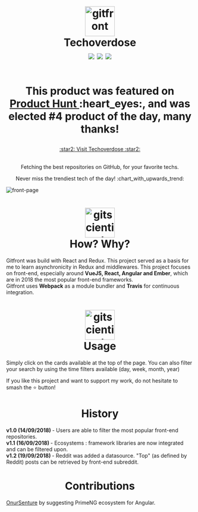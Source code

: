 <h1 align="center">
  	<img height="80" src="https://sendeyo.com/up/d/f30c064b15" alt="gitfront" /> <br> Techoverdose <br>
    <img align='center' src="https://img.shields.io/badge/version-1.3-brightgreen.svg"/>  
    <img align='center' src='https://img.shields.io/badge/status-up-brightgreen.svg'/>
    <img align='center' src='https://travis-ci.org/SCHKN/gitfront.svg?branch=master' /> <br> <br>
    <p align='center'> This product was featured on <a  href='https://www.producthunt.com/posts/tech-overdose'> Product Hunt </a> :heart_eyes:, and was elected #4 product of the day, many thanks! </p>
</h1>
<p align='center'>
<a  href='http://www.schkn.io'> :star2: Visit Techoverdose :star2: </a> <br> <br>
</p>

<p align='center'>Fetching the best repositories on GitHub, for your favorite techs.</p>
<p align='center'>Never miss the trendiest tech of the day! :chart_with_upwards_trend:</p> 



<img align="center" src="https://i.imgur.com/1fXhynf.png" alt="front-page" />

<h1 align='center'>
  <img height='80' src='https://sendeyo.com/up/d/1140662d5f' alt='gitscientist' /> <br> How? Why? <br>
  
</h1>

Gitfront was build with React and Redux. This project served as a basis for me to learn asynchronicity in Redux and middlewares.
This project focuses on front-end, especially around <b>VueJS, React, Angular and Ember</b>, which are in 2018 the most popular front-end frameworks. <br>
Gitfront uses <b>Webpack</b> as a module bundler and <b>Travis</b> for continuous integration.

<h1 align='center'>
  <img height='80' src='https://sendeyo.com/up/d/15c12aad5b' alt='gitscientist' /> <br> Usage <br>
</h1>

Simply click on the cards available at the top of the page. You can also filter your search by using the time filters available (day, week, month, year)

If you like this project and want to support my work, do not hesitate to smash the :star: button!

<h1 align='center'> History </h1>

<b> v1.0 (14/09/2018) </b> - Users are able to filter the most popular front-end repositories. <br>
<b> v1.1 (16/09/2018) </b> - Ecosystems : framework libraries are now integrated and can be filtered upon. <br>
<b> v1.2 (19/09/2018) </b> - Reddit was added a datasource. "Top" (as defined by Reddit) posts can be retrieved by front-end subreddit.

<h1 align='center'> Contributions </h1>

<a href='https://github.com/onursenture'>OnurSenture</a> by suggesting PrimeNG ecosystem for Angular.


